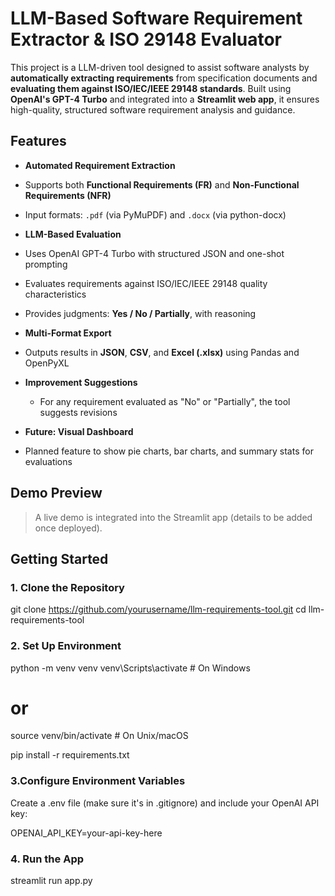 # LLM-Based Software Requirement Extractor & ISO 29148 Evaluator

This project is a LLM-driven tool designed to assist software analysts by **automatically extracting requirements** from specification documents and **evaluating them against ISO/IEC/IEEE 29148 standards**. Built using **OpenAI's GPT-4 Turbo** and integrated into a **Streamlit web app**, it ensures high-quality, structured software requirement analysis and guidance.

##  Features

-  **Automated Requirement Extraction**
  - Supports both **Functional Requirements (FR)** and **Non-Functional Requirements (NFR)**
  - Input formats: `.pdf` (via PyMuPDF) and `.docx` (via python-docx)

-  **LLM-Based Evaluation**
  - Uses OpenAI GPT-4 Turbo with structured JSON and one-shot prompting
  - Evaluates requirements against ISO/IEC/IEEE 29148 quality characteristics
  - Provides judgments: **Yes / No / Partially**, with reasoning

-  **Multi-Format Export**
  - Outputs results in **JSON**, **CSV**, and **Excel (.xlsx)** using Pandas and OpenPyXL

- **Improvement Suggestions**
  - For any requirement evaluated as "No" or "Partially", the tool suggests revisions

-  **Future: Visual Dashboard**
  - Planned feature to show pie charts, bar charts, and summary stats for evaluations

##  Demo Preview

> A live demo is integrated into the Streamlit app (details to be added once deployed).

##  Getting Started

### 1. Clone the Repository


git clone https://github.com/yourusername/llm-requirements-tool.git
cd llm-requirements-tool

### 2. Set Up Environment


python -m venv venv
venv\Scripts\activate  # On Windows
# or
source venv/bin/activate  # On Unix/macOS

pip install -r requirements.txt

### 3.Configure Environment Variables
Create a .env file (make sure it's in .gitignore) and include your OpenAI API key:


OPENAI_API_KEY=your-api-key-here


### 4. Run the App

streamlit run app.py



